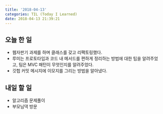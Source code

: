 ```yaml
---
title: '2018-04-13'
categories: TIL (Today I Learned)
date: 2018-04-13 21:39:21
---
```



## 오늘 한 일
  * 웹자판기 과제를 하며 클래스를 갖고 리팩토링했다.
  * 루미는 프로토타입과 코드 내 메서드를 편하게 정리하는 방법에 대한 팁을 알려주었고, 팀은 MVC 패턴이 무엇인지를 알려주었다.
  * 깃헙 커밋 메시지에 이모지를 그리는 방법을 알아냈다.


## 내일 할 일
  * 알고리즘 문제풀이
  * 부모님댁 방문